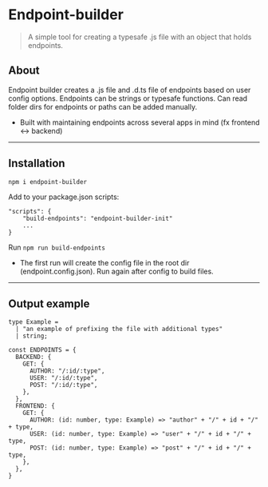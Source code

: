 # Endpoint-builder

> A simple tool for creating a typesafe .js file with an object that holds endpoints.

## About

Endpoint builder creates a .js file and .d.ts file of endpoints based on user config options. Endpoints can be strings or typesafe functions. Can read folder dirs for endpoints or paths can be added manually.

- Built with maintaining endpoints across several apps in mind (fx frontend <-> backend)

---

## Installation

`npm i endpoint-builder`

Add to your package.json scripts:

```
"scripts": {
    "build-endpoints": "endpoint-builder-init"
    ...
}
```

Run `npm run build-endpoints`

- The first run will create the config file in the root dir (endpoint.config.json). Run again after config to build files.

---

## Output example

```
type Example =
  | "an example of prefixing the file with additional types"
  | string;

const ENDPOINTS = {
  BACKEND: {
    GET: {
      AUTHOR: "/:id/:type",
      USER: "/:id/:type",
      POST: "/:id/:type",
    },
  },
  FRONTEND: {
    GET: {
      AUTHOR: (id: number, type: Example) => "author" + "/" + id + "/" + type,
      USER: (id: number, type: Example) => "user" + "/" + id + "/" + type,
      POST: (id: number, type: Example) => "post" + "/" + id + "/" + type,
    },
  },
}
```
